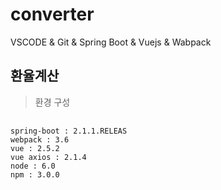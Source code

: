 # converter
VSCODE &amp; Git &amp; Spring Boot &amp; Vuejs &amp; Wabpack

## 환율계산

>  환경 구성
<pre>
  <code>
spring-boot : 2.1.1.RELEAS
webpack : 3.6
vue : 2.5.2
vue axios : 2.1.4
node : 6.0
npm : 3.0.0
  </code>
</pre>

